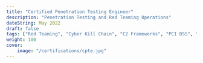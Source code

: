 ```yaml
---
title: "Certified Penetration Testing Engineer"
description: "Penetration Testing and Red Teaming Operations"
dateString: May 2022
draft: false
tags: ["Red Teaming", "Cyber Kill Chain", "C2 Frameworks", "PCI DSS", "PTES"]
weight: 100
cover:
    image: "/certifications/cpte.jpg"
---
```


